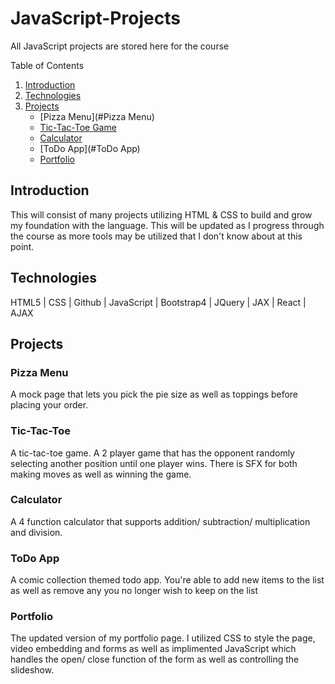 # JavaScript-Projects
 All JavaScript projects are stored here for the course

Table of Contents
1. [Introduction](#Introduction)
2. [Technologies](#Technologies)
3. [Projects](#Projects)
	- [Pizza Menu](#Pizza Menu)
	- [Tic-Tac-Toe Game](#Tic-Tac-Toe)
	- [Calculator](#Calculator)
	- [ToDo App](#ToDo App)
	- [Portfolio](#Portfolio)

## Introduction <a name="Introduction"/>
 <body>This will consist of many projects utilizing HTML & CSS to build and grow my foundation with the language. This will be updated as I progress through the course as more tools may be utilized that I don't know about at this point. </body>

## Technologies
<body> HTML5 | CSS | Github | JavaScript | Bootstrap4 | JQuery | JAX | React | AJAX </body>

## Projects

### Pizza Menu
<body>A mock page that lets you pick the pie size as well as toppings before placing your order.</body>

### Tic-Tac-Toe
<body>A tic-tac-toe game. A 2 player game that has the opponent randomly selecting another position until one player wins. There is SFX for both making moves as well as winning the game.</body>

### Calculator
<body>A 4 function calculator that supports addition/ subtraction/ multiplication and division.</body>

### ToDo App
<body>A comic collection themed todo app. You're able to add new items to the list as well as remove any you no longer wish to keep on the list</body>

### Portfolio
<body>The updated version of my portfolio page. I utilized CSS to style the page, video embedding and forms as well as implimented JavaScript which handles the open/ close function of the form as well as controlling the slideshow.</body>


